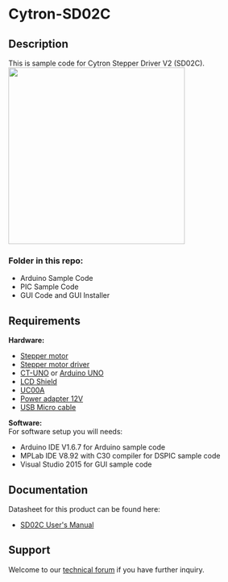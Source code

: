 # Cytron-SD02C

## Description  
This is sample code for Cytron Stepper Driver V2 (SD02C). <br/>
<img src="https://static.cytron.io/image/cache/catalog/products/SD02C/stepper-driver-2-ampere-40625-512x512.jpg" width="350">  

### Folder in this repo:  
* Arduino Sample Code  
* PIC Sample Code  
* GUI Code and GUI Installer  

## Requirements
**Hardware:**  
* [Stepper motor](http://www.cytron.io/p-mo-step-35by48l)  
* [Stepper motor driver](http://www.cytron.io/p-sd02c)  
* [CT-UNO](http://www.cytron.io/p-ct-uno) or [Arduino UNO](http://www.cytron.io/p-arduino-uno?search=arduino%20uno&sort=relevance&order=DESC")  
* [LCD Shield](http://www.cytron.io/p-shield-lcd)  
* [UC00A](http://www.cytron.io/p-uc00a)  
* [Power adapter 12V](http://www.cytron.io/p-ad-12-2)  
* [USB Micro cable](http://www.cytron.io/p-wr-usb-ub)  

**Software:**  
For software setup you will needs:  
* Arduino IDE V1.6.7 for Arduino sample code  
* MPLab IDE V8.92 with C30 compiler for DSPIC sample code  
* Visual Studio 2015 for GUI sample code  

## Documentation
Datasheet for this product can be found here:  
* [SD02C User's Manual](https://docs.google.com/document/d/1eG9g3znP5QTtI92vE031wuY7EALHUdkOYl5FVI_HuRw/view)  

## Support  
Welcome to our [technical forum](http://forum.cytron.io) if you have further inquiry.  
